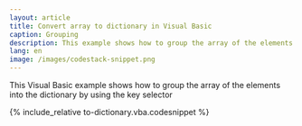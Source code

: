 ```yaml
---
layout: article
title: Convert array to dictionary in Visual Basic
caption: Grouping
description: This example shows how to group the array of the elements into the dictionary by using the key selector in Visual Basic
lang: en
image: /images/codestack-snippet.png
---
```

This Visual Basic example shows how to group the array of the elements into the dictionary by using the key selector

{% include_relative to-dictionary.vba.codesnippet %}

